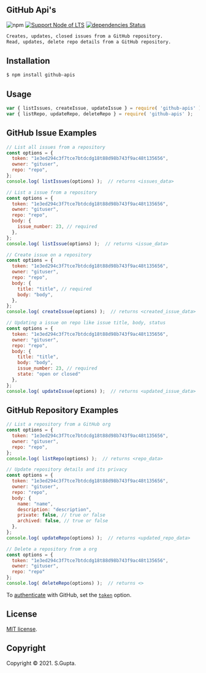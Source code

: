 ## GitHub Api's
![npm](https://img.shields.io/npm/v/github-apis) [![Support Node of LTS](https://img.shields.io/badge/node-latest-brightgreen.svg)](https://nodejs.org/) [![dependencies Status](https://status.david-dm.org/gh/request/request.svg)](https://david-dm.org/request/request)

``` bash
Creates, updates, closed issues from a GitHub repository.
Read, updates, delete repo details from a GitHub repository.
```

## Installation

``` bash
$ npm install github-apis
```

## Usage
``` javascript
var { listIssues, createIssue, updateIssue } = require( 'github-apis' );
var { listRepo, updateRepo, deleteRepo } = require( 'github-apis' );
```
## GitHub Issue Examples
``` javascript
// List all issues from a repository
const options = {
  token: "1e3ed294c3f7tce7btdcdg18t88d98b743f9ac48t135656",
  owner: "gituser",
  repo: "repo",
};
console.log( listIssues(options) );  // returns <issues_data>
```
``` javascript
// List a issue from a repository
const options = {
  token: "1e3ed294c3f7tce7btdcdg18t88d98b743f9ac48t135656",
  owner: "gituser",
  repo: "repo",
  body: {
    issue_number: 23, // required
  },
};
console.log( listIssue(options) );  // returns <issue_data>
```
``` javascript
// Create issue on a repository
const options = {
  token: "1e3ed294c3f7tce7btdcdg18t88d98b743f9ac48t135656",
  owner: "gituser",
  repo: "repo",
  body: {
    title: "title", // required
    body: "body",
  },
};
console.log( createIssue(options) );  // returns <created_issue_data>
```
``` javascript
// Updating a issue on repo like issue title, body, status
const options = {
  token: "1e3ed294c3f7tce7btdcdg18t88d98b743f9ac48t135656",
  owner: "gituser",
  repo: "repo",
  body: {
    title: "title",
    body: "body",
    issue_number: 23, // required
    state: "open or closed"
  },
};
console.log( updateIssue(options) );  // returns <updated_issue_data>
```

## GitHub Repository Examples
``` javascript
// List a repository from a GitHub org
const options = {
  token: "1e3ed294c3f7tce7btdcdg18t88d98b743f9ac48t135656",
  owner: "gituser",
  repo: "repo",
};
console.log( listRepo(options) );  // returns <repo_data>
```
``` javascript
// Update repository details and its privacy
const options = {
  token: "1e3ed294c3f7tce7btdcdg18t88d98b743f9ac48t135656",
  owner: "gituser",
  repo: "repo",
  body: {
    name: "name",
    description: "description",
    private: false, // true or false
    archived: false, // true or false
  },
};
console.log( updateRepo(options) );  // returns <updated_repo_data>
```
``` javascript
// Delete a repository from a org
const options = {
  token: "1e3ed294c3f7tce7btdcdg18t88d98b743f9ac48t135656",
  owner: "gituser",
  repo: "repo"
};
console.log( deleteRepo(options) );  // returns <>
```

To [authenticate][github-oauth2] with GitHub, set the [`token`][github-token] option.


## License

[MIT license](http://opensource.org/licenses/MIT).


## Copyright

Copyright &copy; 2021. S.Gupta.


[github-api]: https://developer.github.com/v3/
[github-token]: https://github.com/settings/tokens/new
[github-oauth2]: https://developer.github.com/v3/#oauth2-token-sent-in-a-header
[github-user-agent]: https://developer.github.com/v3/#user-agent-required
[github-rate-limit]: https://developer.github.com/v3/rate_limit/
